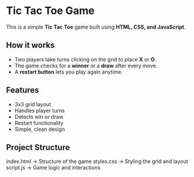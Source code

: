 # Tic Tac Toe Game

This is a simple **Tic Tac Toe** game built using **HTML, CSS, and JavaScript**.

## How it works

- Two players take turns clicking on the grid to place **X** or **O**.
- The game checks for a **winner** or a **draw** after every move.
- A **restart button** lets you play again anytime.

## Features

- 3x3 grid layout
- Handles player turns
- Detects win or draw
- Restart functionality
- Simple, clean design

## Project Structure

index.html → Structure of the game
styles.css → Styling the grid and layout
script.js → Game logic and interactions